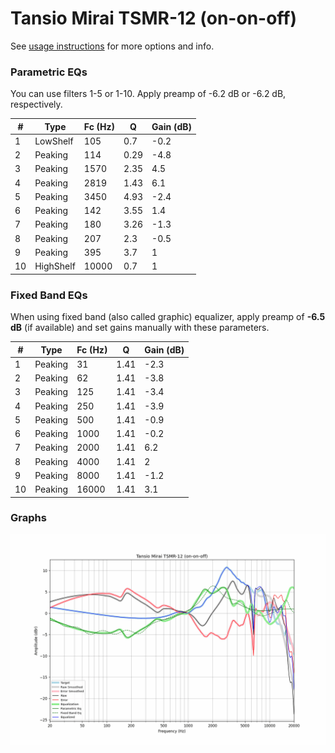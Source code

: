 # Tansio Mirai TSMR-12 (on-on-off)
See [usage instructions](https://github.com/jaakkopasanen/AutoEq#usage) for more options and info.

### Parametric EQs
You can use filters 1-5 or 1-10. Apply preamp of -6.2 dB or -6.2 dB, respectively.

|   # | Type      |   Fc (Hz) |    Q |   Gain (dB) |
|-----|-----------|-----------|------|-------------|
|   1 | LowShelf  |       105 | 0.7  |        -0.2 |
|   2 | Peaking   |       114 | 0.29 |        -4.8 |
|   3 | Peaking   |      1570 | 2.35 |         4.5 |
|   4 | Peaking   |      2819 | 1.43 |         6.1 |
|   5 | Peaking   |      3450 | 4.93 |        -2.4 |
|   6 | Peaking   |       142 | 3.55 |         1.4 |
|   7 | Peaking   |       180 | 3.26 |        -1.3 |
|   8 | Peaking   |       207 | 2.3  |        -0.5 |
|   9 | Peaking   |       395 | 3.7  |         1   |
|  10 | HighShelf |     10000 | 0.7  |         1   |

### Fixed Band EQs
When using fixed band (also called graphic) equalizer, apply preamp of **-6.5 dB** (if available) and set gains manually with these parameters.

|   # | Type    |   Fc (Hz) |    Q |   Gain (dB) |
|-----|---------|-----------|------|-------------|
|   1 | Peaking |        31 | 1.41 |        -2.3 |
|   2 | Peaking |        62 | 1.41 |        -3.8 |
|   3 | Peaking |       125 | 1.41 |        -3.4 |
|   4 | Peaking |       250 | 1.41 |        -3.9 |
|   5 | Peaking |       500 | 1.41 |        -0.9 |
|   6 | Peaking |      1000 | 1.41 |        -0.2 |
|   7 | Peaking |      2000 | 1.41 |         6.2 |
|   8 | Peaking |      4000 | 1.41 |         2   |
|   9 | Peaking |      8000 | 1.41 |        -1.2 |
|  10 | Peaking |     16000 | 1.41 |         3.1 |

### Graphs
![](./Tansio%20Mirai%20TSMR-12%20(on-on-off).png)
